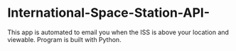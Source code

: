 # International-Space-Station-API-
This app is automated to email you when the ISS is above your location and viewable. Program is built with Python. 

